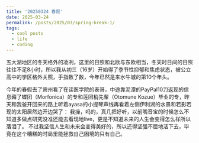 ```yaml
---
title: '20250324 春假'
date: 2025-03-24
permalink: /posts/2025/03/spring-break-1/
tags:
  - cool posts
  - life
  - coding
---
```


五大湖地区的冬天格外的凌冽，这里的日照和北欧与东欧相当，冬天时日间的日照往往不足8小时，所以我从初三（16岁）开始得了季节性抑郁和焦虑状态，被公立高中的学区格外关照，手指数了数，今年已然是来水牛城的第10个年头。

今年的春假去了宾州看了在读医学院的表哥，中途靠泥潭的PayPal10刀返现的信息薅了蝶团（Morfonica）的专和莲团梢先輩（Otomune Kozue）毕业的专，昨天和我爸开回来的路上听着ayasa的小提琴声线再看着左侧伊利湖的水景和若影若现的太阳居然边开边哭了：
我操，吗的，真几把好听，以前嘴音宝的时候怎么不知道多做点研究没准还能去看现地live，更是不知道未来的人生会变得怎么样所以落泪了。
不过我坚信人生和未来会变得美好的，所以还得坚强不屈地活下去，毕竟在这个糟糕的时局里能拯救自己困境的只有自己。

